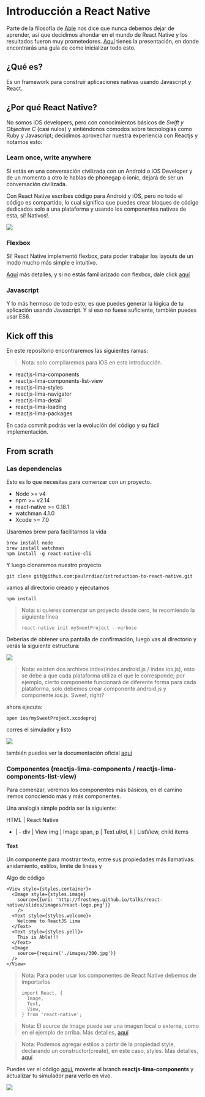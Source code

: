 # Introducción a React Native
Parte de la filosofía de [Able](http://able.co) nos dice que nunca debemos dejar de aprender, así que decidimos ahondar en el mundo de React Native y los resultados fueron muy prometedores.
[Aquí](https://docs.google.com/presentation/d/1nNAv3F9WiSXO9vwszArmsrVBzlUEe3JIFe_3sqjbOtY/edit?usp=sharing) tienes la presentación, en donde encontrarás una guía de como inicializar todo esto.

## ¿Qué es?
Es un framework para construir aplicaciones nativas usando Javascript y React.

## ¿Por qué React Native?
No somos iOS developers, pero con conocimientos básicos de *Swift y Objective C* (casi nulos) y sintiéndonos cómodos sobre tecnologías como Ruby y Javascript; decidímos aprovechar nuestra experiencia con Reactjs y notamos esto:

### Learn once, write anywhere
Si estás en una conversación civilizada con un Android o iOS Developer y de un momento a otro le hablas de phonegap o ionic, dejará de ser un conversación civilizada.

Con React Native escribes código para Android y iOS, pero no todo el código es compartido, lo cual significa que puedes crear bloques de código dedicados solo a una plataforma y usando los componentes nativos de esta, sí! Nativos!.

![](http://code.hireart.com/images/20160224/platform-code-b8f9d64a.png)

### Flexbox
Sí! React Native implementó flexbox, para poder trabajar los layouts de un modo mucho más simple e intuitivo.

[Aquí](https://facebook.github.io/react-native/docs/flexbox.html) más detalles, y si no estás familiarizado con flexbox, dale click [aquí](https://css-tricks.com/snippets/css/a-guide-to-flexbox/)

### Javascript
Y lo más hermoso de todo esto, es que puedes generar la lógica de tu aplicación usando Javascript. Y si eso no fuese suficiente, también puedes usar ES6.

## Kick off this
En este repositorio encontraremos las siguientes ramas:

> Nota: solo compilaremos para iOS en esta introducción.

- reactjs-lima-components
- reactjs-lima-components-list-view
- reactjs-lima-styles
- reactjs-lima-navigator
- reactjs-lima-detail
- reactjs-lima-loading
- reactjs-lima-packages

En cada commit podrás ver la evolución del código y su fácil implementación.

## From scrath
### Las dependencias
Esto es lo que necesitas para comenzar con un proyecto.
- Node >= v4
- npm >= v2.14
- react-native >= 0.18.1
- watchman 4.1.0
- Xcode >= 7.0

Usaremos brew para facilitarnos la vida
```
brew install node
brew install watchman
npm install -g react-native-cli
```
Y luego clonaremos nuestro proyecto
```
git clone git@github.com:paulrrdiaz/introduction-to-react-native.git
```
vamos al directorio creado y ejecutamos
```
npm install
```

> Nota: si quieres comenzar un proyecto desde cero, te recomiendo la siguiente línea
>```
>react-native init mySweetProject --verbose
>```

Deberías de obtener una pantalla de confirmación, luego vas al directorio y verás la siguiente estructura:

![](http://imgur.com/tAYKPz2.jpg)

> Nota: existen dos archivos index(index.android.js / index.ios.js), esto se debe a que cada plataforma utiliza el que le corresponde; por ejemplo, cierto componente funcionará de diferente forma para cada plataforma, solo debemos crear componente.android.js y componente.ios.js. Sweet, right?

ahora ejecuta:
```
open ios/mySweetProject.xcodeproj
```
corres el simulador y listo

![](http://imgur.com/SJxaJIx.jpg)

también puedes ver la documentación oficial [aquí](https://facebook.github.io/react-native/docs/getting-started.html#content)

### Componentes (reactjs-lima-components / reactjs-lima-components-list-view)
Para comenzar, veremos los componentes más básicos, en el camino iremos conociendo más y más componentes.

Una analogía simple podría ser la siguiente:

HTML | React Native
- | -
div | View
img | Image
span, p | Text
ul/ol, li | ListView, child items

#### Text
Un componente para mostrar texto, entre sus propiedades más llamativas: anidamiento, estilos, limite de lineas y

Algo de código

```
<View style={styles.container}>
  <Image style={styles.image}
    source={{uri: 'http://frostney.github.io/talks/react-native/slides/images/react-logo.png'}}
    />
  <Text style={styles.welcome}>
    Welcome to ReactJS Lima
  </Text>
  <Text style={styles.yell}>
    This is Able!!!
  </Text>
  <Image
    source={require('./images/300.jpg')}
  />
</View>
```

> Nota: Para poder usar los componentes de React Native debemos de importarlos
> ```
> import React, {
>   Image,
>   Text,
>   View,
> } from 'react-native';
> ```

> Nota: El source de Image puede ser una imagen local o externa, como en el ejemplo de arriba. Más detalles, [aquí](https://facebook.github.io/react-native/docs/images.html#content)

> Nota: Podemos agregar estilos a partir de la propiedad style, declarando un constructor(create), en este caso, styles. Más detalles, [aquí](https://facebook.github.io/react-native/docs/style.html#content)

Puedes ver el código [aquí](https://github.com/paulrrdiaz/introduction-to-react-native/blob/reactjs-lima-components/index.ios.js), moverte al branch **reactjs-lima-components** y actualizar tu simulador para verlo en vivo.

![](http://imgur.com/S6jJIHR.jpg)
